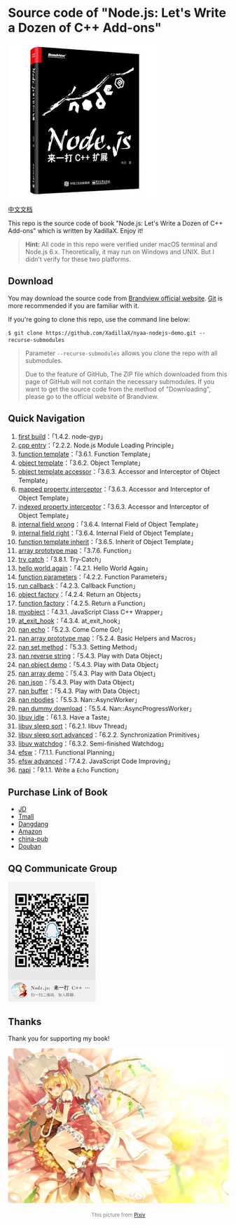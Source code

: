 # Source code of "Node.js: Let's Write a Dozen of C++ Add-ons"

![Cover](cover.jpg)

[中文文档](README.md)

This repo is the source code of book "Node.js: Let's Write a Dozen of C++ Add-ons" which is written by XadillaX. Enjoy
it!

> **Hint:** All code in this repo were verified under macOS terminal and Node.js 6.x. Theoretically, it may run on
> Windows and UNIX. But I didn't verify for these two platforms.

## Download

You may download the source code from [Brandview official website](http://www.broadview.com.cn/). [Git](https://git-scm.com/) is more recommended if you are familiar with it.

If you're going to clone this repo, use the command line below:

```shell
$ git clone https://github.com/XadillaX/nyaa-nodejs-demo.git --recurse-submodules
```

> Parameter `--recurse-submodules` allows you clone the repo with all submodules.
>
> Due to the feature of GitHub, The ZIP file which downloaded from this page of GitHub will not contain the necessary
> submodules. If you want to get the source code from the method of "Downloading", please go to the official website of
> Brandview.

## Quick Navigation

1. [first build](https://github.com/XadillaX/nyaa-nodejs-demo/tree/master/1.%20first%20build)：「1.4.2. node-gyp」
2. [cpp entry](https://github.com/XadillaX/nyaa-nodejs-demo/tree/master/2.%20cpp%20entry)：「2.2.2. Node.js Module Loading Principle」
3. [function template](https://github.com/XadillaX/nyaa-nodejs-demo/tree/master/3.%20function%20template)：「3.6.1. Function Template」
4. [object template](https://github.com/XadillaX/nyaa-nodejs-demo/tree/master/4.%20object%20template)：「3.6.2. Object Template」
5. [object template accessor](https://github.com/XadillaX/nyaa-nodejs-demo/tree/master/5.%20object%20template%20accessor)：「3.6.3. Accessor and Interceptor of Object Template」
6. [mapped property interceptor](https://github.com/XadillaX/nyaa-nodejs-demo/tree/master/6.%20mapped%20property%20interceptor)：「3.6.3. Accessor and Interceptor of Object Template」
7. [indexed property interceptor](https://github.com/XadillaX/nyaa-nodejs-demo/tree/master/7.%20indexed%20property%20interceptor)：「3.6.3. Accessor and Interceptor of Object Template」
8. [internal field wrong](https://github.com/XadillaX/nyaa-nodejs-demo/tree/master/8.%20internal%20field%20wrong)：「3.6.4. Internal Field of Object Template」
9. [internal field right](https://github.com/XadillaX/nyaa-nodejs-demo/tree/master/9.%20internal%20field%20right)：「3.6.4. Internal Field of Object Template」
10. [function template inherit](https://github.com/XadillaX/nyaa-nodejs-demo/tree/master/10.%20function%20template%20inherit)：「3.6.5. Inherit of Object Template」
11. [array prototype map](https://github.com/XadillaX/nyaa-nodejs-demo/tree/master/11.%20array%20prototype%20map)：「3.7.6. Function」
12. [try catch](https://github.com/XadillaX/nyaa-nodejs-demo/tree/master/12.%20try%20catch)：「3.8.1. Try-Catch」
13. [hello world again](https://github.com/XadillaX/nyaa-nodejs-demo/tree/master/13.%20hello%20world%20again)：「4.2.1. Hello World Again」
14. [function parameters](https://github.com/XadillaX/nyaa-nodejs-demo/tree/master/14.%20function%20parameters)：「4.2.2. Function Parameters」
15. [run callback](https://github.com/XadillaX/nyaa-nodejs-demo/tree/master/15.%20run%20callback)：「4.2.3. Callback Function」
16. [object factory](https://github.com/XadillaX/nyaa-nodejs-demo/tree/master/16.%20object%20factory)：「4.2.4. Return an Objects」
17. [function factory](https://github.com/XadillaX/nyaa-nodejs-demo/tree/master/17.%20function%20factory)：「4.2.5. Return a Function」
18. [myobject](https://github.com/XadillaX/nyaa-nodejs-demo/tree/master/18.%20myobject)：「4.3.1. JavaScript Class C++ Wrapper」
19. [at_exit_hook](https://github.com/XadillaX/nyaa-nodejs-demo/tree/master/19.%20at_exit_hook)：「4.3.4. at_exit_hook」
20. [nan echo](https://github.com/XadillaX/nyaa-nodejs-demo/tree/master/20.%20nan%20echo)：「5.2.3. Come Come Go!」
21. [nan array prototype map](https://github.com/XadillaX/nyaa-nodejs-demo/tree/master/21.%20nan%20array%20prototype%20map)：「5.2.4. Basic Helpers and Macros」
22. [nan set method](https://github.com/XadillaX/nyaa-nodejs-demo/tree/master/22.%20nan%20set%20method)：「5.3.3. Setting Method」
23. [nan reverse string](https://github.com/XadillaX/nyaa-nodejs-demo/tree/master/23.%20nan%20reverse%20string)：「5.4.3. Play with Data Object」
24. [nan object demo](https://github.com/XadillaX/nyaa-nodejs-demo/tree/master/24.%20nan%20object%20demo)：「5.4.3. Play with Data Object」
25. [nan array demo](https://github.com/XadillaX/nyaa-nodejs-demo/tree/master/25.%20nan%20array%20demo)：「5.4.3. Play with Data Object」
26. [nan json](https://github.com/XadillaX/nyaa-nodejs-demo/tree/master/26.%20nan%20json)：「5.4.3. Play with Data Object」
27. [nan buffer](https://github.com/XadillaX/nyaa-nodejs-demo/tree/master/27.%20nan%20buffer)：「5.4.3. Play with Data Object」
28. [nan nbodies](https://github.com/XadillaX/nyaa-nodejs-demo/tree/master/28.%20nan%20nbodies)：「5.5.3. Nan::AsyncWorker」
29. [nan dummy download](https://github.com/XadillaX/nyaa-nodejs-demo/tree/master/29.%20nan%20dummy%20download)：「5.5.4. Nan::AsyncProgressWorker」
30. [libuv idle](https://github.com/XadillaX/nyaa-nodejs-demo/tree/master/30.%20libuv%20idle)：「6.1.3. Have a Taste」
31. [libuv sleep sort](https://github.com/XadillaX/nyaa-nodejs-demo/tree/master/31.%20libuv%20sleep%20sort)：「6.2.1. libuv Thread」
32. [libuv sleep sort advanced](https://github.com/XadillaX/nyaa-nodejs-demo/tree/master/32.%20libuv%20sleep%20sort%20advanced)：「6.2.2. Synchronization Primitives」
33. [libuv watchdog](https://github.com/XadillaX/nyaa-nodejs-demo/tree/master/33.%20libuv%20watchdog)：「6.3.2. Semi-finished Watchdog」
34. [efsw](https://github.com/XadillaX/nyaa-nodejs-demo/tree/master/34.%20efsw)：「7.1.1. Functional Planning」
35. [efsw advanced](https://github.com/XadillaX/node-efsw/tree/85cc5b816c3e04b4df92f63592f5e9ce99808418)：「7.4.2. JavaScript Code Improving」
36. [napi](https://github.com/XadillaX/nyaa-nodejs-demo/tree/master/36.%20napi)：「9.1.1. Write a `Echo` Function」

## Purchase Link of Book

+ [JD](https://item.jd.com/12380404.html)
+ [Tmall](https://detail.tmall.com/item.htm?id=571628730908&cat_id=2)
+ [Dangdang](http://product.dangdang.com/25291814.html)
+ [Amazon](https://www.amazon.cn/dp/B07DL8GHQC/ie=UTF8&qid=1528969734)
+ [china-pub](http://product.china-pub.com/8039217)
+ [Douban](https://book.douban.com/subject/30247892/)

## QQ Communicate Group

<img src="./qq_group.jpg" width="200" alt="QQ 群" />

## Thanks

Thank you for supporting my book!

![フランドール・スカーレット](flandre.jpg)

<center><font color="gray"><small>This picture from <a target="_blank" href="https://www.pixiv.net/member_illust.php?mode=medium&illust_id=35873732">Pixiv</a></small></font></center>

